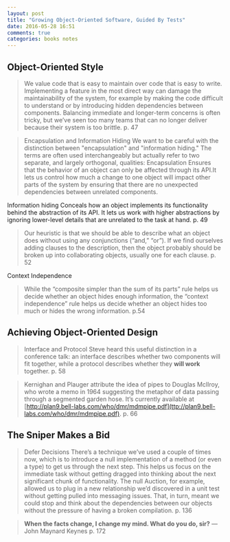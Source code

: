 ```yaml
---
layout: post
title: "Growing Object-Oriented Software, Guided By Tests"
date: 2016-05-28 16:51
comments: true
categories: books notes
---
```


## Object-Oriented Style

> We value code that is easy to maintain over code that is easy to write. Implementing a feature in the most direct way can damage the maintainability of the system, for example by making the code difficult to understand or by introducing hidden dependencies between components. Balancing immediate and longer-term concerns is often tricky, but we’ve seen too many teams that can no longer deliver because their system is too brittle. p. 47

>Encapsulation and Information Hiding
  We want to be careful with the distinction between "encapsulation" and "information
hiding." The terms are often used interchangeably but actually refer to two separate,
and largely orthogonal, qualities:
  Encapsulation
  Ensures that the behavior of an object can only be affected through its API.It lets us control how much a change to one object will impact other parts of the system by ensuring that there are no unexpected dependencies between
unrelated components.

  Information hiding
  Conceals how an object implements its functionality behind the abstraction of its API. It lets us work with higher abstractions by ignoring lower-level details that are unrelated to the task at hand. p. 49


> Our heuristic is that we should be able to describe what an object does without using any conjunctions (“and,” “or”). If we find ourselves adding clauses to the description, then the object probably should be broken up into collaborating objects, usually one for each clause. p. 52

Context Independence
> While the “composite simpler than the sum of its parts” rule helps us decide whether an object hides enough information, the “context independence” rule helps us decide whether an object hides too much or hides the wrong information. p.54

## Achieving Object-Oriented Design

> Interface and Protocol
Steve heard this useful distinction in a conference talk: an interface describes whether two components will fit together, while a protocol describes whether they **will work** together. p. 58

> Kernighan and Plauger attribute the idea of pipes to Douglas McIlroy, who wrote a memo in 1964 suggesting the metaphor of data passing through a segmented garden hose. It’s currently available at [http://plan9.bell-labs.com/who/dmr/mdmpipe.pdf](ttp://plan9.bell-labs.com/who/dmr/mdmpipe.pdf). p. 66

## The Sniper Makes a Bid

> Defer Decisions
There’s a technique we’ve used a couple of times now, which is to introduce a null implementation of a method (or even a type) to get us through the next step. This helps us focus on the immediate task without getting dragged into thinking about the next significant chunk of functionality. The null Auction, for example, allowed us to plug in a new relationship we’d discovered in a unit test without getting pulled into messaging issues. That, in turn, meant we could stop and think about the dependencies between our objects without the pressure of having a broken compilation. p. 136

> **When the facts change, I change my mind. What do you do, sir?**
  —John Maynard Keynes p. 172

